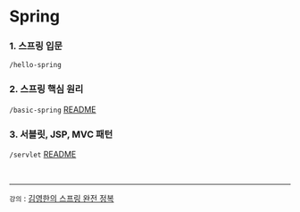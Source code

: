 # Spring


### 1. 스프링 입문

`/hello-spring`

### 2. 스프링 핵심 원리

`/basic-spring`
[README](https://github.com/jmxx219/Spring-Study/tree/main/basic-spring/README.md)


### 3. 서블릿, JSP, MVC 패턴

`/servlet`
[README](https://github.com/jmxx219/Spring-Study/blob/main/servlet/README.md)



<br>

---
`강의` : [김영한의 스프링 완전 정복](https://www.inflearn.com/roadmaps/373)
